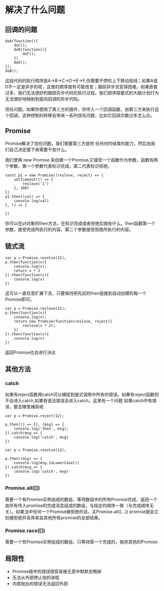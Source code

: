# 解决了什么问题

## 回调的问题

```
doA(function(){
	doC();
	doD(function(){
		doF();
	})
	doE();
});
doB();
```
这段代码的执行顺序是A->B->C->D->E->F,你需要不停的上下移动视线；如果A或D不一定是异步的呢，这里的顺序就有可能改变；跟踪异步流变得困难。如果嵌套过多，我们无法很好的跟踪异步代码的执行过程。我们顺序阻塞式的大脑计划行为无法很好地映射到面向回调的异步代码。

信任问题。如果你使用了第三方的插件，你传入一个回调函数，由第三方来执行这个回调，这种控制的转移会带来一系列信任问题，比如它回调次数过多怎么办。

## Promise
Promise解决了信任问题，我们需要第三方提供 任何何时结束的能力，然后由我们自己决定接下来需要干些什么。

我们使用 new Promise 来创建一个Promise,它接受一个函数作为参数，函数有两个参数，第一个参数代表标识完成，第二代表标识拒绝。
```
const p1 = new Promise((reslove, reject) => {
	setTimeout(() => {
		reslove('1')
	}, 100)
})
p1.then((val) => {
	console.log(val)
}, () => {

})
```

你可以在p1对象的then方法，在标识完成或者拒绝后做些什么。then函数第一个参数，接受完成所执行的内容，第二个参数接受拒绝所执行的内容。

## 链式流

```
var p = Promise.resolve(21);
p.then(function(v){
	console.log(v);
	return v * 2
}).then(function(v){
	console.log(v)
})
```
这可以一直任意扩展下去，只要保持把先前的then链接到自动创建的每一个Promise即可。

```
var p = Promise.reslove(21);
p.then(function(v){
	console.log(v);
	return new Promise(function(reslove, reject){
		reslove(v * 2);
	})
}).then(function(v){
	console.log(v)
})
```
返回Promise也会进行决议

## 其他方法

### catch
如果有reject函数用catch可以捕捉到链式调用中所有的错误。如果有reject函数则不会进入catch,如果有语法错误会进入catch。这里有一个问题 如果catch中有错误，要去哪里捕获呢
```
var p = Promise.reject(12);

p.then(() => {}, (msg) => {
	console.log('then', msg);
}).catch(msg => {
	console.log('catch', msg)
})

var p = Promise.resolve(12);

p.then((msg) => {
	console.log(msg.toLowerCase())
}).catch(msg => {
	console.log('catch', msg)
})
```

### Promise.all([])
需要一个有Promise实例组成的数组，等待数组中的所有Promise完成，返回一个由所有传入promise的完成消息组成的数组，与指定的顺序一致（与完成顺序无关）。如果当中任何一个Promise被拒绝的话，主Promise.all([...]) promise就会立刻被拒绝并丢弃来自其他所有promise的全部结果。

### Promise.race([])
需要一个有Promise实例组成的数组，只等待第一个完成的，抛弃其他的Promise

## 局限性

- Promise链中的错误很容易被无意中默默忽略掉
- 无法从外部停止他的进程
- 内部抛出的错误无法返回外部